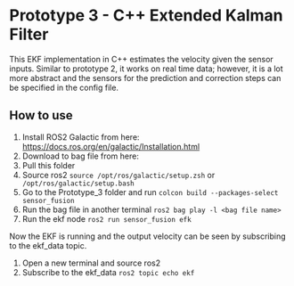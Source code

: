 # Prototype 3 - C++ Extended Kalman Filter
This EKF implementation in C++ estimates the velocity given the sensor inputs. Similar to prototype 2, it works on real time data; however, it is a lot more abstract and the sensors for the prediction and correction steps can be specified in the config file. 

## How to use
1. Install ROS2 Galactic from here: https://docs.ros.org/en/galactic/Installation.html
2. Download to bag file from here: 
3. Pull this folder
4. Source ros2 `source /opt/ros/galactic/setup.zsh` or ` /opt/ros/galactic/setup.bash`
5. Go to the Prototype_3 folder and run `colcon build --packages-select sensor_fusion` 
7. Run the bag file in another terminal `ros2 bag play -l <bag file name>`
8. Run the ekf node `ros2 run sensor_fusion efk`

Now the EKF is running and the output velocity can be seen by subscribing to the ekf_data topic.
1. Open a new terminal and source ros2
2. Subscribe to the ekf_data `ros2 topic echo ekf`
